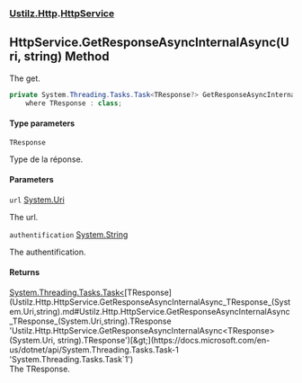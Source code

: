 ### [Ustilz.Http](Ustilz.Http.md 'Ustilz.Http').[HttpService](Ustilz.Http.HttpService.md 'Ustilz.Http.HttpService')

## HttpService.GetResponseAsyncInternalAsync<TResponse>(Uri, string) Method

The get.

```csharp
private System.Threading.Tasks.Task<TResponse?> GetResponseAsyncInternalAsync<TResponse>(System.Uri url, string? authentification)
    where TResponse : class;
```
#### Type parameters

<a name='Ustilz.Http.HttpService.GetResponseAsyncInternalAsync_TResponse_(System.Uri,string).TResponse'></a>

`TResponse`

Type de la réponse.
#### Parameters

<a name='Ustilz.Http.HttpService.GetResponseAsyncInternalAsync_TResponse_(System.Uri,string).url'></a>

`url` [System.Uri](https://docs.microsoft.com/en-us/dotnet/api/System.Uri 'System.Uri')

The url.

<a name='Ustilz.Http.HttpService.GetResponseAsyncInternalAsync_TResponse_(System.Uri,string).authentification'></a>

`authentification` [System.String](https://docs.microsoft.com/en-us/dotnet/api/System.String 'System.String')

The authentification.

#### Returns
[System.Threading.Tasks.Task&lt;](https://docs.microsoft.com/en-us/dotnet/api/System.Threading.Tasks.Task-1 'System.Threading.Tasks.Task`1')[TResponse](Ustilz.Http.HttpService.GetResponseAsyncInternalAsync_TResponse_(System.Uri,string).md#Ustilz.Http.HttpService.GetResponseAsyncInternalAsync_TResponse_(System.Uri,string).TResponse 'Ustilz.Http.HttpService.GetResponseAsyncInternalAsync<TResponse>(System.Uri, string).TResponse')[&gt;](https://docs.microsoft.com/en-us/dotnet/api/System.Threading.Tasks.Task-1 'System.Threading.Tasks.Task`1')  
The TResponse.